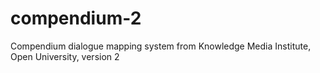 # compendium-2
Compendium dialogue mapping system from Knowledge Media Institute, Open University, version 2
